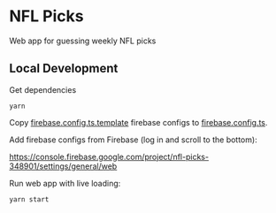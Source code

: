 # NFL Picks

Web app for guessing weekly NFL picks

## Local Development

Get dependencies

```
yarn
```

Copy [firebase.config.ts.template](src/resources/firebase.config.ts.template)
firebase configs to [firebase.config.ts](src/resources/firebase.config.ts).

Add firebase configs from Firebase (log in and scroll to the bottom):

<https://console.firebase.google.com/project/nfl-picks-348901/settings/general/web>

Run web app with live loading:

```
yarn start
```
